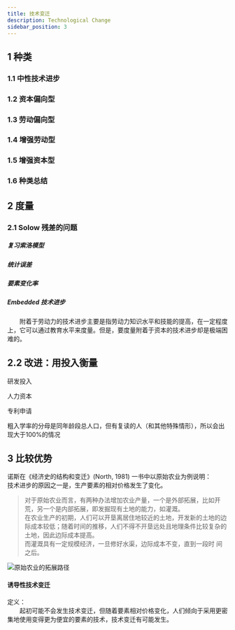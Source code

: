 ```yaml
---
title: 技术变迁
description: Technological Change
sidebar_position: 3
---
```


## 1 种类

### 1.1 中性技术进步

### 1.2 资本偏向型

### 1.3 劳动偏向型

### 1.4 增强劳动型

### 1.5 增强资本型

### 1.6 种类总结

## 2 度量

### 2.1 Solow 残差的问题

##### 复习索洛模型

##### 统计误差

##### 要素变化率

##### Embedded 技术进步

　　附着于劳动力的技术进步主要是指劳动力知识水平和技能的提高，在一定程度上，它可以通过教育水平来度量。但是，要度量附着于资本的技术进步却是极端困难的。

## 2.2 改进：用投入衡量

研发投入

人力资本

专利申请

粗入学率的分母是同年龄段总人口，但有复读的人（和其他特殊情形），所以会出现大于100%的情况

## 3 比较优势

诺斯在《经济史的结构和变迁》(North, 1981) 一书中以原始农业为例说明：  
技术进步的原因之一是，生产要素的相对价格发生了变化。

> 对于原始农业而言，有两种办法增加农业产量，一个是外部拓展，比如开荒，另一个是内部拓展，即发掘现有土地的能力，如灌溉。  
> 在农业生产的初期，人们可以开垦离居住地较近的土地，开发新的土地的边际成本较低；随着时间的推移，人们不得不开垦远处且地理条件比较复杂的土地，因此边际成本提高。  
> 而灌溉具有一定规模经济，一旦修好水渠，边际成本不变，直到一段时
间之后。

![原始农业的拓展路径](ysnytz.png)

#### 诱导性技术变迁

定义：  
　　起初可能不会发生技术变迁，但随着要素相对价格变化，人们倾向于采用更密集地使用变得更为便宜的要素的技术，技术变迁有可能发生。
